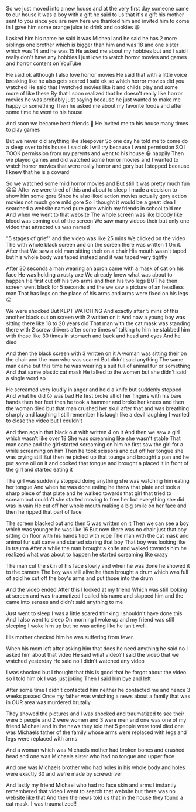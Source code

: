 So we just moved into a new house and at the very first day someone came to our house it was a boy with a gift he said to us that it's a gift his mother sent to you since you are new here we thanked him and invited him to come in 
I gave him some orange juice to drink and cookies 😀 


I asked him his name he said it was Micheal and he said he has 2 more siblings one brother which is bigger than him and was 18 and one sister which was 14 and he was 15 
He asked me about my hobbies but and I said I really don't have any hobbies I just love to watch horror movies and games and horror content on YouTube

 

He said ok although I also love horror movies 
He said that with a little voice breaking like he also gets scared 
I said ok so which horror movies did you watched 
He said that I watched movies like it and childs play and some more of like these
By that I soon realized that he doesn't really like horror movies he was probably just saying because he just wanted to make me happy or something 
Then he asked me about my favorite foods and after some time he went to his house 


And soon we became best friends 🤩
He invited me to his house many times to play games 


But we never did anything like sleepover 
So one day he told me to come do a sleep over to his house
I said ok I will try because I want permission
SO I TOOK permission from my parents and went to his house 😀 happily
Then we played games and did watched some horror movies and I wanted to watch horror movies that were really horror and gory but I stopped because I knew that he is a coward 


So we watched some mild horror movies and 
But still it was pretty much fun😀😀
After we were tired of this and about to sleep 
I made a decision to show him some gore 
Since he also liked action movies actually gory action movies not much gore mild gore 
So I thought it would be a great idea 
I searched a website named pure gore  which my friends in school told me
And when we went to that website 
The whole screen was like bloody like blood was coming out of the screen 
We saw many videos their but only one video that attracted us was named


"5 stages of grief" and the video was like 25 mins
We clicked on the video
The with whole black screen and on the screen there was written 1 
On it. After that
We saw a old man sitting their on a chair 
His mouth wasn't taped but his whole body was taped instead and it was taped very tightly 


After 30 seconds a man wearing an apron came with a mask of cat on his face 
He was holding a rusty axe 
We already knew what was about to happen 
He first cut off his two arms and then his two legs 
BUT he then screen went black for 5 seconds and the we saw a picture of an headless man 
That has legs on the place of his arms and arms were fixed on his legs ☹️


We were shocked 
But KEPT WATCHING 
And exactly after 5 mins of this another black out on screen with 2 written on it 
And now a young boy was sitting there like 18 to 20 years old 
That man with the cat mask was standing there with 2 screw drivers after some times of talking to him he stabbed him with those like 30 times in stomach and back and head and eyes 
And he died 


And then the black screen with 3 written on it 
A woman was sitting their on the chair and the man who was scared 
But didn't said anything
The same man came but this time he was wearing a suit full of animal fur or something
And that same plastic cat mask 
He talked to the women but she didn't said a single word so 


He screamed very loudly in anger and held a knife but suddenly stopped 
And what he did ☹️ was bad 
He first broke all of her fingers with his bare hands then her feet then he took a hammer and broke her knees and then the woman died but that man crushed her skull after that and was breathing sharply and laughing
I still remember his laugh like a devil laughing 
I wanted to close the video but I couldn't


And then again that black out with written 4 on it 
And then we saw a girl which wasn't like over 18 
She was screaming like she wasn't stable 
That man came and the girl started screaming on him he first saw the girl for a while screaming on him 
Then he took scissors and cut off her tongue she was crying still 
But then he picked up that tounge and brought a pan and he put some oil on it and cooked that tongue and brought a placed it in front of the girl and started eating it 


The girl was suddenly stopped doing anything she was watching him eating her tongue 
And when he was done eating he threw that plate and took a sharp piece of that plate and he walked towards that girl that tried to scream but couldn't she started moving to free her but everything she did was in vain 
He cut off her whole mouth making a big smile on her face and then he ripped that part of face 


The screen blacked out and then 5 was written on it 
Then we can see a boy which was younger he was like 16
But now there was no chair just that boy sitting on floor with his hands tied with rope 
The man with the cat mask and animal fur suit came and started staring that boy 
That boy was looking like in trauma 
After a while the man brought a knife and walked towards him he realized what was about to happen he started screaming like crazy


The man cut the skin of his face slowly and when he was done he showed it to the camera
The boy was still alive he then brought a drum which was full of acid he cut off the boy's arms and put those into the drum 


And the video ended 
After this I looked at my friend 
Which was still looking at screen and was traumatized I called his name and slapped him and the came into senses and didn't said anything to me 


Just went to sleep I was a little scared thinking I shouldn't have done this 
And I also went to sleep 
On morning I woke up and my friend was still sleeping I woke him up but he was acting like he isn't well.


His mother checked him he was suffering from fever.


When his mom left after asking him that does he need anything he said no 
I asked him about that video
He said what video? 
I said the video that we watched yesterday 
He said no I didn't watched any video 


I was shocked but I thought that this is good that he forgot about the video so I told him ok I was just joking 
Then I said him bye and left 


 After some time I didn't contacted him neither he contacted me and hence 3 weeks passed
Once my father was watching a news about a family that was in OUR area was murdered brutally 


They showed the pictures and I was shocked and traumatized to see their were 5 people and 2 were women and 3 were men and one was one of my friend Michael and in the news they told that 5 people were total died one was Michaels father of the family whose arms were replaced with legs and legs were replaced with arms


And a woman which was Michaels mother had broken bones and crushed head and one was Michaels sister who had no tongue and upper face 


And one was Michaels brother who had holes in his whole body and holes were exactly 30 and we're made by screwdriver


And lastly my friend Michael who had no face skin and arms 
I instantly remembered that video I went to search that website but there was no website like that 
And then the news told us that in the house they found a cat mask.
I was traumatized!!